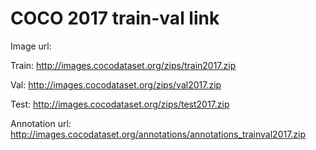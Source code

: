 # COCO 2017 train-val link
Image url: 

Train: http://images.cocodataset.org/zips/train2017.zip

Val: http://images.cocodataset.org/zips/val2017.zip

Test: http://images.cocodataset.org/zips/test2017.zip 

Annotation url:
http://images.cocodataset.org/annotations/annotations_trainval2017.zip